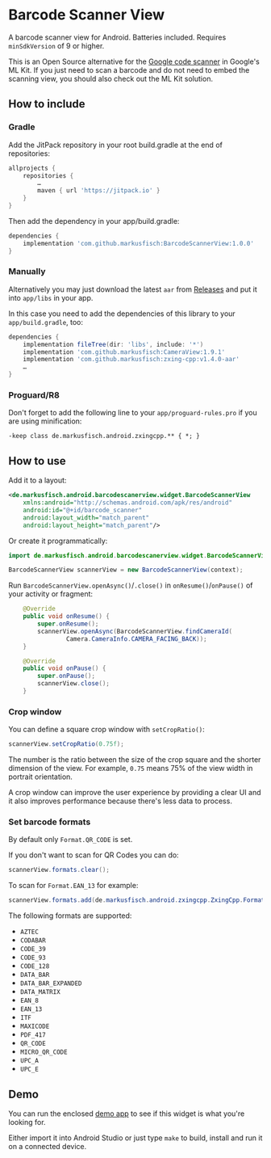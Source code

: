 # Barcode Scanner View

A barcode scanner view for Android. Batteries included.
Requires `minSdkVersion` of 9 or higher.

This is an Open Source alternative for the
[Google code scanner](https://developers.google.com/ml-kit/code-scanner)
in Google's ML Kit. If you just need to scan a barcode and do not need to
embed the scanning view, you should also check out the ML Kit solution.

## How to include

### Gradle

Add the JitPack repository in your root build.gradle at the end of
repositories:

```groovy
allprojects {
	repositories {
		…
		maven { url 'https://jitpack.io' }
	}
}
```

Then add the dependency in your app/build.gradle:

```groovy
dependencies {
	implementation 'com.github.markusfisch:BarcodeScannerView:1.0.0'
}
```

### Manually

Alternatively you may just download the latest `aar` from
[Releases](https://github.com/markusfisch/BarcodeScannerView/releases)
and put it into `app/libs` in your app.

In this case you need to add the dependencies of this library to your
`app/build.gradle`, too:

```groovy
dependencies {
	implementation fileTree(dir: 'libs', include: '*')
	implementation 'com.github.markusfisch:CameraView:1.9.1'
	implementation 'com.github.markusfisch:zxing-cpp:v1.4.0-aar'
	…
}
```

### Proguard/R8

Don't forget to add the following line to your `app/proguard-rules.pro` if
you are using minification:

```
-keep class de.markusfisch.android.zxingcpp.** { *; }
```

## How to use

Add it to a layout:

```xml
<de.markusfisch.android.barcodescanerview.widget.BarcodeScannerView
	xmlns:android="http://schemas.android.com/apk/res/android"
	android:id="@+id/barcode_scanner"
	android:layout_width="match_parent"
	android:layout_height="match_parent"/>
```

Or create it programmatically:

```java
import de.markusfisch.android.barcodescanerview.widget.BarcodeScannerView;

BarcodeScannerView scannerView = new BarcodeScannerView(context);
```

Run `BarcodeScannerView.openAsync()`/`.close()` in `onResume()`/`onPause()`
of your activity or fragment:

```java
	@Override
	public void onResume() {
		super.onResume();
		scannerView.openAsync(BarcodeScannerView.findCameraId(
				Camera.CameraInfo.CAMERA_FACING_BACK));
	}

	@Override
	public void onPause() {
		super.onPause();
		scannerView.close();
	}
```

### Crop window

You can define a square crop window with `setCropRatio()`:

```java
scannerView.setCropRatio(0.75f);
```

The number is the ratio between the size of the crop square and the
shorter dimension of the view. For example, `0.75` means 75% of the view
width in portrait orientation.

A crop window can improve the user experience by providing a clear UI
and it also improves performance because there's less data to process.

### Set barcode formats

By default only `Format.QR_CODE` is set.

If you don't want to scan for QR Codes you can do:

```java
scannerView.formats.clear();
```

To scan for `Format.EAN_13` for example:

```java
scannerView.formats.add(de.markusfisch.android.zxingcpp.ZxingCpp.Format.EAN_13);
```

The following formats are supported:

* `AZTEC`
* `CODABAR`
* `CODE_39`
* `CODE_93`
* `CODE_128`
* `DATA_BAR`
* `DATA_BAR_EXPANDED`
* `DATA_MATRIX`
* `EAN_8`
* `EAN_13`
* `ITF`
* `MAXICODE`
* `PDF_417`
* `QR_CODE`
* `MICRO_QR_CODE`
* `UPC_A`
* `UPC_E`

## Demo

You can run the enclosed [demo app](app) to see if this widget is what you're
looking for.

Either import it into Android Studio or just type `make` to build, install
and run it on a connected device.
